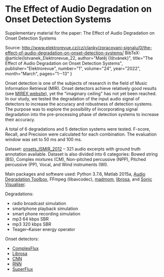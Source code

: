 # The Effect of Audio Degradation on Onset Detection Systems
Supplementary material for the paper: The Effect of Audio Degradation on Onset Detection Systems
  
Source: http://www.elektrorevue.cz/cz/clanky/zpracovani-signalu/0/the-effect-of-audio-degradation-on-onset-detection-systems/
BibTeX: 
@article{Istvanek_Elektrorevue_22,
  author="Matěj {Ištvánek}",
  title="The Effect of Audio Degradation on Onset Detection Systems",
  publisher="Elektrorevue",
  number="1",
  volume="24",
  year="2022",
  month="March",
  pages="1--13"
}

Onset detection is one of the subjects of research in the field of Music Information Retrieval (MIR). Onset detectors achieve relatively good results (see [MIREX website](https://nema.lis.illinois.edu/nema_out/mirex2018/results/aod/)), yet the "imaginary ceiling" has not yet been reached. In our study, we tested the degradation of the input audio signal of detectors to increase the accuracy and robustness of detection systems. The purpose was to explore the possibility of incorporating signal degradation into the pre-processing phase of detection systems to increase their accuracy.

A total of 6 degradations and 5 detection systems were tested. F-score, Recall, and Precision were calculated for each combination. The evaluation window was set to 50 ms and 100 ms.

Dataset: [onsets_ISMIR_2012](https://github.com/CPJKU/onset_db) – 321 audio excerpts with ground truth annotation available. Dataset is also divided into 6 categories: Bowed string (BS), Complex mixtures (CM), Non-pitched percussive (NPP), Pitched percussive (PP), Vocal, and Wind instruments (WI).

Main packages and software used: Python 3.7.6, Matlab 2015a, [Audio Degradation Toolbox](https://code.soundsoftware.ac.uk/projects/audio-degradation-toolbox), FFmpeg (libavcodec), [madmom](https://pypi.org/project/madmom/), [librosa](https://librosa.org/doc/latest/index.html), and [Sonic Visualiser](https://www.sonicvisualiser.org/).

Degradations:
  *	radio broadcast simulation
  *	smartphone playback simulation
  *	smart phone recording simulation
  *	mp3 64 kbps SBR
  *	mp3 320 kbps SBR
  *	Teager–Kaiser energy operator

Onset detectors:
  * [ComplexFlux](https://github.com/CPJKU/madmom/blob/master/bin/ComplexFlux)
  * [Librosa](https://librosa.org/doc/main/onset.html)
  *	[CNN](https://madmom.readthedocs.io/en/latest/modules/features/onsets.html)
  *	[RNN](https://madmom.readthedocs.io/en/latest/modules/features/onsets.html)
  *	[SuperFlux](https://github.com/CPJKU/madmom/blob/master/bin/SuperFluxNN)
